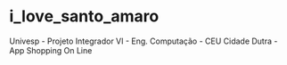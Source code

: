 # i_love_santo_amaro
Univesp - Projeto Integrador VI - Eng. Computação - CEU Cidade Dutra - App Shopping On Line
